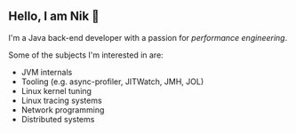 ## Hello, I am Nik 👋

I'm a Java back-end developer with a passion for *performance engineering*.

Some of the subjects I'm interested in are:
* JVM internals
* Tooling (e.g. async-profiler, JITWatch, JMH, JOL)
* Linux kernel tuning
* Linux tracing systems
* Network programming
* Distributed systems

<!--
**nder527/nder527** is a ✨ _special_ ✨ repository because its `README.md` (this file) appears on your GitHub profile.

Here are some ideas to get you started:

- 🔭 I’m currently working on ...
- 🌱 I’m currently learning ...
- 👯 I’m looking to collaborate on ...
- 🤔 I’m looking for help with ...
- 💬 Ask me about ...
- 📫 How to reach me: ...
- 😄 Pronouns: ...
- ⚡ Fun fact: ...
-->
